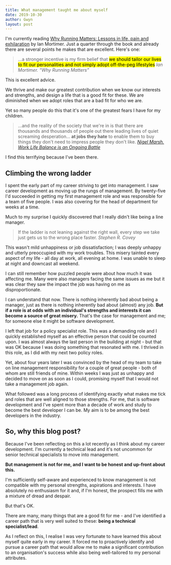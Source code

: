 ```yaml
---
title: What management taught me about myself
date: 2019-10-30
author: Gwyn
layout: post
---
```


I'm currently reading [Why Running Matters: Lessons in life, pain and exhilaration](https://www.waterstones.com/book/why-running-matters/ian-mortimer/9781786859464) by Ian Mortimer. Just a quarter through the book and already there are several points he makes that are excellent. Here's one:

> ...a stronger incentive is my firm belief that <mark>we should tailor our lives to fit our personalities and not simply adopt off-the-peg lifestyles</mark>
> <cite>Ian Mortimer. “Why Running Matters”</cite>

This is excellent advice. 

We thrive and make our greatest contribution when we know our interests and strengths, and design a life that is a good fit for these. We are diminished when we adopt roles that are a bad fit for who we are. 

Yet so many people do this that it's  one of the greatest fears I have for my children.

> ...and the reality of the society that we're in is that there are thousands and thousands of people out there leading lives of quiet screaming desperation... **at jobs they hate** to enable them to buy things they don't need to impress people they don't like.
> <cite><a href="https://www.youtube.com/watch?v=SXM7MpoVAD0&feature=youtu.be&t=161">Nigel Marsh. Work Life Balance is an Ongoing Battle</a></cite>

I find this terrifying because I've been there.

## Climbing the wrong ladder

I spent the early part of my career striving to get into management. I saw career development as moving up the rungs of management. By twenty-five I'd succeeded in getting my first management role and was responsible for a team of five people. I was also covering for the head of department for weeks at a time. 

Much to my surprise I quickly discovered that I really didn't like being a line manager. 

> If the ladder is not leaning against the right wall, every step we take just gets us to the wrong place faster.
> <cite>Stephen R. Covey</cite>

This wasn't mild unhappiness or job dissatisfaction; I was deeply unhappy and utterly preoccupied with my work troubles. This misery tainted every aspect of my life - all day at work, all evening at home. I was unable to sleep at night and downcast all weekend.

I can still remember how puzzled people were about how much it was affecting me. Many were also managers facing the same issues as me but it was clear they saw the impact the job was having on me as disproportionate. 

I can understand that now. There is nothing inherently bad about being a manager, just as there is nothing inherently bad about (almost) any job. **But if a role is at odds with an individual's strengths and interests it can become a source of great misery.** That's the case for management and me; for someone else it might be software development.

I left that job for a policy specialist role. This was a demanding role and I quickly established myself as an effective person that could be counted upon. I was almost always the last person in the building at night - but that was OK because I was doing something that resonated with me. I thrived in this role, as I did with my next two policy roles.

Yet, about four years later I was convinced by the head of my team to take on line management responsibility for a couple of great people - both of whom are still friends of mine. Within weeks I was just as unhappy and decided to move on as soon as I could, promising myself that I would not take a management job again.

What followed was a long process of identifying exactly what makes me tick and roles that are well aligned to those strengths. For me, that is software development and I've spent more than a decade of work and study to become the best developer I can be. My aim is to be among the best developers in the industry.

## So, why this blog post?

Because I've been reflecting on this a lot recently as I think about my career development. I'm currently a technical lead and it's not uncommon for senior technical specialists to move into management.

**But management is not for me, and I want to be honest and up-front about this.**

I'm sufficiently self-aware and experienced to know management is not compatible with my personal strengths, aspirations and interests. I have absolutely no enthusiasm for it and, if I'm honest, the prospect fills me with a mixture of dread and despair.

But that's OK. 

There are many, many things that are a good fit for me - and I've identified a career path that is very well suited to these: **being a technical specialist/lead**. 

As I reflect on this, I realise I was very fortunate to have learned this about myself quite early in my career. It forced me to proactively identify and pursue a career path that would allow me to make a significant contribution to an organisation's success while also being well-tailored to my personal attributes.